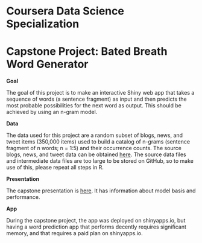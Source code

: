 # Coursera Data Science Specialization
# Capstone Project: Bated Breath Word Generator

**Goal**

The goal of this project is to make an interactive Shiny web app that takes a sequence of words (a sentence fragment) as input and then predicts the most probable possibilities for the next word as output. This should be achieved by using an n-gram model.

**Data**

The data used for this project are a random subset of blogs, news, and tweet items (350,000 items) used to build a catalog of n-grams (sentence fragment of n words; n = 1:5) and their occurrence counts. The source blogs, news, and tweet data can be obtained [here](https://d396qusza40orc.cloudfront.net/dsscapstone/dataset/Coursera-SwiftKey.zip). The source data files and intermediate data files are too large to be stored on GitHub, so to make use of this, please repeat all steps in R.



**Presentation**

The capstone presentation is [here](word_generator_presentation-rpubs.html). It has information about model basis and performance.

**App**

During the capstone project, the app was deployed on shinyapps.io, but having a word prediction app that performs decently requires significant memory, and that requires a paid plan on shinyapps.io. 
